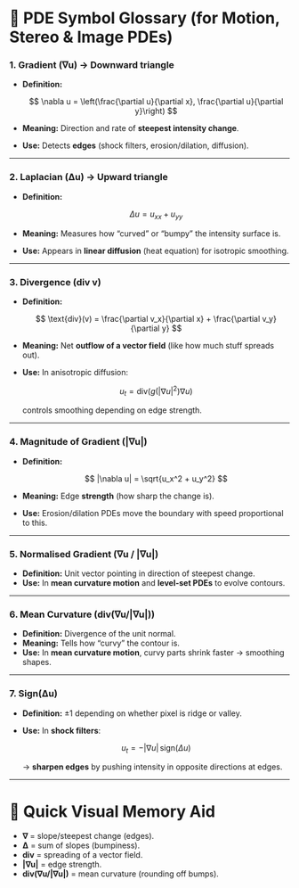 # 📘 **PDE Symbol Glossary (for Motion, Stereo & Image PDEs)**

### **1. Gradient (∇u)** → Downward triangle

* **Definition:**

  $$
  \nabla u = \left(\frac{\partial u}{\partial x}, \frac{\partial u}{\partial y}\right)
  $$
* **Meaning:** Direction and rate of **steepest intensity change**.
* **Use:** Detects **edges** (shock filters, erosion/dilation, diffusion).

---

### **2. Laplacian (Δu)** → Upward triangle

* **Definition:**

  $$
  \Delta u = u_{xx} + u_{yy}
  $$
* **Meaning:** Measures how “curved” or “bumpy” the intensity surface is.
* **Use:** Appears in **linear diffusion** (heat equation) for isotropic smoothing.

---

### **3. Divergence (div v)**

* **Definition:**

  $$
  \text{div}(v) = \frac{\partial v_x}{\partial x} + \frac{\partial v_y}{\partial y}
  $$
* **Meaning:** Net **outflow of a vector field** (like how much stuff spreads out).
* **Use:** In anisotropic diffusion:

  $$
  u_t = \text{div}(g(|\nabla u|^2) \nabla u)
  $$

  controls smoothing depending on edge strength.

---

### **4. Magnitude of Gradient (|∇u|)**

* **Definition:**

  $$
  |\nabla u| = \sqrt{u_x^2 + u_y^2}
  $$
* **Meaning:** Edge **strength** (how sharp the change is).
* **Use:** Erosion/dilation PDEs move the boundary with speed proportional to this.

---

### **5. Normalised Gradient (∇u / |∇u|)**

* **Definition:** Unit vector pointing in direction of steepest change.
* **Use:** In **mean curvature motion** and **level-set PDEs** to evolve contours.

---

### **6. Mean Curvature (div(∇u/|∇u|))**

* **Definition:** Divergence of the unit normal.
* **Meaning:** Tells how “curvy” the contour is.
* **Use:** In **mean curvature motion**, curvy parts shrink faster → smoothing shapes.

---

### **7. Sign(Δu)**

* **Definition:** ±1 depending on whether pixel is ridge or valley.
* **Use:** In **shock filters**:

  $$
  u_t = -|\nabla u| \, \text{sign}(\Delta u)
  $$

  → **sharpen edges** by pushing intensity in opposite directions at edges.

---

# 🚦 **Quick Visual Memory Aid**

* **∇** = slope/steepest change (edges).
* **Δ** = sum of slopes (bumpiness).
* **div** = spreading of a vector field.
* **|∇u|** = edge strength.
* **div(∇u/|∇u|)** = mean curvature (rounding off bumps).

